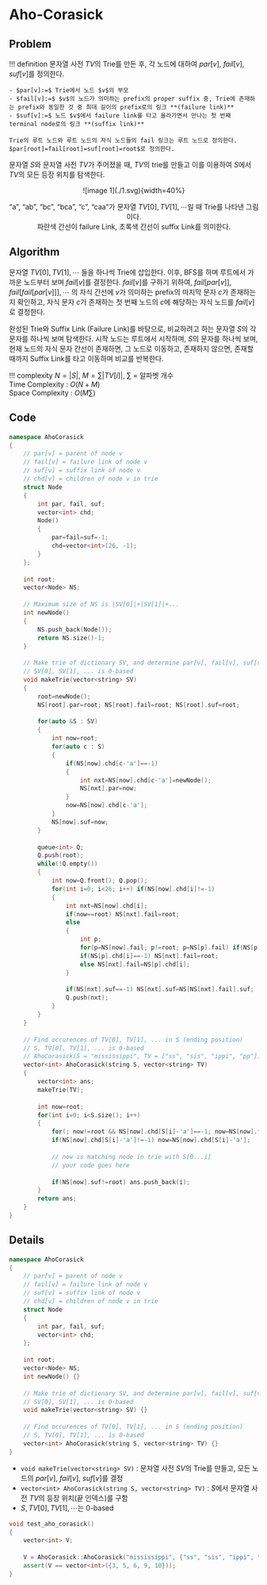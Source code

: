 # Aho-Corasick

## Problem

!!! definition
    문자열 사전 $TV$의 Trie를 만든 후, 각 노드에 대하여 $par[v]$, $fail[v]$, $suf[v]$를 정의한다.  

    - $par[v]:=$ Trie에서 노드 $v$의 부모  
    - $fail[v]:=$ $v$의 노드가 의미하는 prefix의 proper suffix 중, Trie에 존재하는 prefix와 동일한 것 중 최대 길이의 prefix로의 링크 **(failure link)**  
    - $suf[v]:=$ 노드 $v$에서 failure link를 타고 올라가면서 만나는 첫 번째 terminal node로의 링크 **(suffix link)**

    Trie의 루트 노드와 루트 노드의 자식 노드들의 fail 링크는 루트 노드로 정의한다.
    $par[root]=fail[root]=suf[root]=root$로 정의한다.

문자열 $S$와 문자열 사전 $TV$가 주어졌을 때, $TV$의 trie를 만들고 이를 이용하여 $S$에서 $TV$의 모든 등장 위치를 탐색한다.

<center>
![image 1](./1.svg){width=40%}

“a”, “ab”, “bc”, “bca”, “c”, “caa”가 문자열 $TV[0], TV[1], \cdots$일 때 Trie를 나타낸 그림이다.  
파란색 간선이 failure Link, 초록색 간선이 suffix Link를 의미한다.
</center>

## Algorithm

문자열 $TV[0], TV[1], \cdots$ 들을 하나씩 Trie에 삽입한다.
이후, BFS를 하며 루트에서 가까운 노드부터 보며 $fail[v]$를 결정한다.
$fail[v]$를 구하기 위하여, $fail[par[v]], fail[fail[par[v]]], \cdots$ 의 자식 간선에 $v$가 의미하는 prefix의 마지막 문자 $c$가 존재하는지 확인하고, 자식 문자 $c$가 존재하는 첫 번째 노드의 $c$에 해당하는 자식 노드를 $fail[v]$로 결정한다.

완성된 Trie와 Suffix Link (Failure Link)를 바탕으로, 비교하려고 하는 문자열 $S$의 각 문자를 하나씩 보며 탐색한다.
시작 노드는 루트에서 시작하며, $S$의 문자를 하나씩 보며, 현재 노드의 자식 문자 간선이 존재하면, 그 노드로 이동하고, 존재하지 않으면, 존재할 때까지 Suffix Link를 타고 이동하며 비교를 반복한다.

!!! complexity
    $N = |S|$, $M = \sum |TV[i]|$, $\sum$ = 알파벳 개수  
    Time Complexity : $O(N+M)$  
    Space Complexity : $O(M\sum)$

## Code

``` cpp linenums="1" title="aho_corasick.cpp"
namespace AhoCorasick
{
    // par[v] = parent of node v
    // fail[v] = failure link of node v
    // suf[v] = suffix link of node v
    // chd[v] = children of node v in trie
    struct Node
    {
        int par, fail, suf;
        vector<int> chd;
        Node()
        {
            par=fail=suf=-1;
            chd=vector<int>(26, -1);
        }
    };

    int root;
    vector<Node> NS;

    // Maximum size of NS is |SV[0]|+|SV[1]|+...
    int newNode()
    {
        NS.push_back(Node());
        return NS.size()-1;
    }

    // Make trie of dictionary SV, and determine par[v], fail[v], suf[v] for all nodes
    // SV[0], SV[1], ... is 0-based
    void makeTrie(vector<string> SV)
    {
        root=newNode();
        NS[root].par=root; NS[root].fail=root; NS[root].suf=root;

        for(auto &S : SV)
        {
            int now=root;
            for(auto c : S)
            {
                if(NS[now].chd[c-'a']==-1)
                {
                    int nxt=NS[now].chd[c-'a']=newNode();
                    NS[nxt].par=now;
                }
                now=NS[now].chd[c-'a'];
            }
            NS[now].suf=now;
        }

        queue<int> Q;
        Q.push(root);
        while(!Q.empty())
        {
            int now=Q.front(); Q.pop();
            for(int i=0; i<26; i++) if(NS[now].chd[i]!=-1)
            {
                int nxt=NS[now].chd[i];
                if(now==root) NS[nxt].fail=root;
                else
                {
                    int p;
                    for(p=NS[now].fail; p!=root; p=NS[p].fail) if(NS[p].chd[i]!=-1) break;
                    if(NS[p].chd[i]==-1) NS[nxt].fail=root;
                    else NS[nxt].fail=NS[p].chd[i];
                }

                if(NS[nxt].suf==-1) NS[nxt].suf=NS[NS[nxt].fail].suf;
                Q.push(nxt);
            }
        }
    }

    // Find occurences of TV[0], TV[1], ... in S (ending position)
    // S, TV[0], TV[1], ... is 0-based
    // AhoCorasick(S = "mississippi", TV = ["ss", "sis", "ippi", "pp"]) = [3, 5, 6, 9, 10]
    vector<int> AhoCorasick(string S, vector<string> TV)
    {
        vector<int> ans;
        makeTrie(TV);

        int now=root;
        for(int i=0; i<S.size(); i++)
        {
            for(; now!=root && NS[now].chd[S[i]-'a']==-1; now=NS[now].fail);
            if(NS[now].chd[S[i]-'a']!=-1) now=NS[now].chd[S[i]-'a'];

            // now is matching node in trie with S[0...i]
            // your code goes here

            if(NS[now].suf!=root) ans.push_back(i);
        }
        return ans;
    }
}
```

## Details

``` cpp linenums="1" title="template"
namespace AhoCorasick
{
    // par[v] = parent of node v
    // fail[v] = failure link of node v
    // suf[v] = suffix link of node v
    // chd[v] = children of node v in trie
    struct Node
    {
        int par, fail, suf;
        vector<int> chd;
    };

    int root;
    vector<Node> NS;
    int newNode() {}

    // Make trie of dictionary SV, and determine par[v], fail[v], suf[v] for all nodes
    // SV[0], SV[1], ... is 0-based
    void makeTrie(vector<string> SV) {}

    // Find occurences of TV[0], TV[1], ... in S (ending position)
    // S, TV[0], TV[1], ... is 0-based
    vector<int> AhoCorasick(string S, vector<string> TV) {}
}
```

- `void makeTrie(vector<string> SV)` : 문자열 사전 $SV$의 Trie를 만들고, 모든 노드의 $par[v]$, $fail[v]$, $suf[v]$를 결정
- `vector<int> AhoCorasick(string S, vector<string> TV)` : $S$에서 문자열 사전 $TV$의 등장 위치(끝 인덱스)를 구함
- $S, TV[0], TV[1], \cdots$는 0-based

``` cpp linenums="1" title="example"
void test_aho_corasick()
{
    vector<int> V;
    
    V = AhoCorasick::AhoCorasick("mississippi", {"ss", "sis", "ippi", "pp"});
    assert(V == vector<int>({3, 5, 6, 9, 10}));
}
```